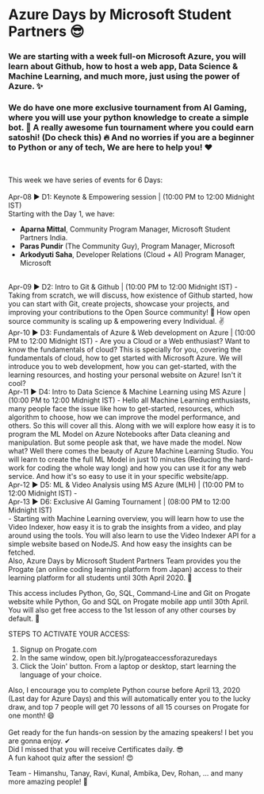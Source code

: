 # Azure Days by Microsoft Student Partners 😎    
### We are starting with a week full-on Microsoft Azure, you will learn about Github, how to host a web app, Data Science & Machine Learning, and much more, just using the power of Azure. ✨

### We do have one more exclusive tournament from AI Gaming, where you will use your python knowledge to create a simple bot. 🙌 A really awesome fun tournament where you could earn satoshi! (Do check this) 🔥 And no worries if you are a beginner to Python or any of tech, We are here to help you! ❤ 
<br /> 

This week we have series of events for 6 Days: <br />  
Apr-08 ▶ D1: Keynote & Empowering session | (10:00 PM to 12:00 Midnight IST)<br />
Starting with the Day 1, we have:
- **Aparna Mittal**, Community Program Manager, Microsoft Student Partners India.
- **Paras Pundir** (The Community Guy), Program Manager, Microsoft
- **Arkodyuti Saha**, Developer Relations (Cloud + AI) Program Manager, Microsoft  
<br />
Apr-09 ▶ D2: Intro to Git & Github | (10:00 PM to 12:00 Midnight IST)
- Taking from scratch, we will discuss, how existence of Github started, how you can start with Git, create projects, showcase your projects, and improving your contributions to the Open Source community! 🙌 How open source community is scaling up & empowering every Individual. ✌ 
<br />
Apr-10 ▶ D3: Fundamentals of Azure & Web development on Azure | (10:00 PM to 12:00 Midnight IST)
- Are you a Cloud or a Web enthusiast? Want to know the fundamentals of cloud?
This is specially for you, covering the fundamentals of cloud, how to get started with Microsoft Azure. We will introduce you to web development, how you can get-started, with the learning resources, and hosting your personal website on Azure! 
Isn't it cool?
<br />
Apr-11 ▶ D4: Intro to Data Science & Machine Learning using MS Azure | (10:00 PM to 12:00 Midnight IST)
- Hello all Machine Learning enthusiasts, many people face the issue like how to get-started, resources, which algorithm to choose, how we can improve the model performance, and others.
So this will cover all this. 
Along with we will explore how easy it is to program the ML Model on Azure Notebooks after Data cleaning and manipulation. But some people ask that, we have made the model. Now what?
Well there comes the beauty of Azure Machine Learning Studio. You will learn to create the full ML Model in just 10 minutes (Reducing the hard-work for coding the whole way long) and how you can use it for any web service. And how it's so easy to use it in your specific website/app.
<br />
Apr-12 ▶ D5: ML & Video Analysis using MS Azure (MLH) | (10:00 PM to 12:00 Midnight IST)
- 
<br />
Apr-13 ▶ D6: Exclusive AI Gaming Tournament | (08:00 PM to 12:00 Midnight IST)<br />
- Starting with Machine Learning overview, you will learn how to use the Video Indexer, how easy it is to grab the insights from a video, and play around using the tools.  
You will also learn to use the Video Indexer API for a simple website based on NodeJS. And how easy the insights can be fetched.
<br />
Also, Azure Days by Microsoft Student Partners Team provides you the Progate (an online coding learning platform from Japan) access to their learning platform for all students until 30th April 2020. 💛

This access includes Python, Go, SQL, Command-Line and Git on Progate website while Python, Go and SQL on Progate mobile app until 30th April. You will also get free access to the 1st lesson of any other courses by default. 🙌

STEPS TO ACTIVATE YOUR ACCESS:

1. Signup on Progate.com
2. In the same window, open bit.ly/progateaccessforazuredays
3. Click the 'Join' button. From a laptop or desktop, start learning the language of your choice.

Also, I encourage you to complete Python course before April 13, 2020 (Last day for Azure Days) and this will automatically enter you to the lucky draw, and top 7 people  will get 70 lessons of all 15 courses on Progate for one month! 😄
<br />  
Get ready for the fun hands-on session by the amazing speakers! I bet you are gonna enjoy. ✔ <br />
Did I missed that you will receive Certificates daily. 😎 <br />
A fun kahoot quiz after the session! 😍 <br/> 

Team -
Himanshu, Tanay, Ravi, Kunal, Ambika, Dev, Rohan, ... and many more amazing people! 🖤
